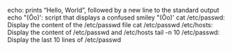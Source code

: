 echo: prints “Hello, World”, followed by a new line to the standard output
echo \"\(Ôo\)\': script that displays a confused smiley "(Ôo)'
cat /etc/passwd: Display the content of the /etc/passwd file
cat /etc/passwd /etc/hosts: Display the content of /etc/passwd and /etc/hosts
tail -n 10 /etc/passwd: Display the last 10 lines of /etc/passwd 
